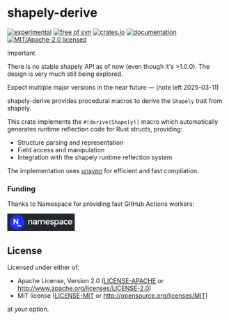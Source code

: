 # shapely-derive

[![experimental](https://img.shields.io/badge/status-highly%20experimental-orange)](https://github.com/fasterthanlime/shapely)
[![free of syn](https://img.shields.io/badge/free%20of-syn-hotpink)](https://github.com/fasterthanlime/free-of-syn)
[![crates.io](https://img.shields.io/crates/v/shapely-derive.svg)](https://crates.io/crates/shapely-derive)
[![documentation](https://docs.rs/shapely-derive/badge.svg)](https://docs.rs/shapely-derive)
[![MIT/Apache-2.0 licensed](https://img.shields.io/crates/l/shapely-derive.svg)](./LICENSE)

> [!IMPORTANT]
>
> There is no stable shapely API as of now (even though it's >1.0.0). The design
> is very much still being explored.
>
> Expect multiple major versions in the near future — (note left 2025-03-11)

shapely-derive provides procedural macros to derive the `Shapely` trait from shapely.

This crate implements the `#[derive(Shapely)]` macro which automatically generates runtime reflection code for Rust structs, providing:

  * Structure parsing and representation
  * Field access and manipulation
  * Integration with the shapely runtime reflection system

The implementation uses [unsynn](https://crates.io/crates/unsynn) for efficient and fast compilation.

### Funding

Thanks to Namespace for providing fast GitHub Actions workers:

<a href="https://namespace.so"><img src="./static/namespace-d.svg" height="40"></a>

## License

Licensed under either of:

- Apache License, Version 2.0 ([LICENSE-APACHE](LICENSE-APACHE) or http://www.apache.org/licenses/LICENSE-2.0)
- MIT license ([LICENSE-MIT](LICENSE-MIT) or http://opensource.org/licenses/MIT)

at your option.
